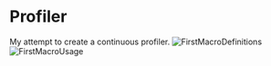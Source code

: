 # Profiler
My attempt to create a continuous profiler. 
![FirstMacroDefinitions](https://github.com/Hakurunai/Profiler/assets/167714064/f4f1a6d7-bddf-418b-a98c-457bcc4d66a9)
![FirstMacroUsage](https://github.com/Hakurunai/Profiler/assets/167714064/734b5b5c-77ee-4a61-a0f4-b75ad06a64e7)
